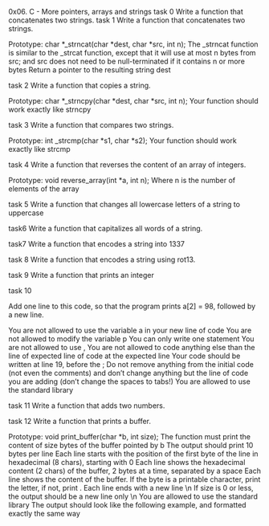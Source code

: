 0x06. C - More pointers, arrays and strings
task 0
Write a function that concatenates two strings.
task 1
Write a function that concatenates two strings.

Prototype: char *_strncat(char *dest, char *src, int n);
The _strncat function is similar to the _strcat function, except that
it will use at most n bytes from src; and
src does not need to be null-terminated if it contains n or more bytes
Return a pointer to the resulting string dest

task 2
Write a function that copies a string.

Prototype: char *_strncpy(char *dest, char *src, int n);
Your function should work exactly like strncpy

task 3
Write a function that compares two strings.

Prototype: int _strcmp(char *s1, char *s2);
Your function should work exactly like strcmp

task 4
Write a function that reverses the content of an array of integers.

Prototype: void reverse_array(int *a, int n);
Where n is the number of elements of the array

task 5
Write a function that changes all lowercase letters of a string to uppercase

task6
Write a function that capitalizes all words of a string.

task7
Write a function that encodes a string into 1337

task 8
Write a function that encodes a string using rot13.

task 9
Write a function that prints an integer

task 10

Add one line to this code, so that the program prints a[2] = 98, followed by a new line.

You are not allowed to use the variable a in your new line of code
You are not allowed to modify the variable p
You can only write one statement
You are not allowed to use ,
You are not allowed to code anything else than the line of expected line of code at the expected line
Your code should be written at line 19, before the ;
Do not remove anything from the initial code (not even the comments)
and don’t change anything but the line of code you are adding (don’t change the spaces to tabs!)
You are allowed to use the standard library

task 11
Write a function that adds two numbers.

task 12
Write a function that prints a buffer.

Prototype: void print_buffer(char *b, int size);
The function must print the content of size bytes of the buffer pointed by b
The output should print 10 bytes per line
Each line starts with the position of the first byte of the line in hexadecimal (8 chars), starting with 0
Each line shows the hexadecimal content (2 chars) of the buffer, 2 bytes at a time, separated by a space
Each line shows the content of the buffer. If the byte is a printable character, print the letter, if not, print .
Each line ends with a new line \n
If size is 0 or less, the output should be a new line only \n
You are allowed to use the standard library
The output should look like the following example, and formatted exactly the same way
